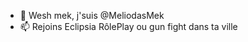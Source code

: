 - 👋 Wesh mek, j'suis @MeliodasMek
- 📫 Rejoins Eclipsia RôlePlay ou gun fight dans ta ville

<!---
MeliodasMek/MeliodasMek is a ✨ special ✨ repository because its `README.md` (this file) appears on your GitHub profile.
You can click the Preview link to take a look at your changes.
--->

